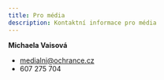 ```yaml
---
title: Pro média
description: Kontaktní informace pro média
---
```

**Michaela Vaisová**

* medialni@ochrance.cz
* 607 275 704

